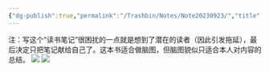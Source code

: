 ```yaml
---
{"dg-publish":true,"permalink":"/Trashbin/Notes/Note20230923/","title":"230923|《拖延心理学》脑图","created":"","updated":""}
---
```


注：写这个“读书笔记”很困扰的一点就是想到了潜在的读者（因此引发拖延），最后决定只把笔记献给自己了。这本书适合做脑图，但脑图貌似只适合本人对内容的总结。
![](https://images.weserv.nl/?url=https://article.biliimg.com/bfs/article/bddc1970f37334b4710e1ab6c925516c48068555.jpg)
![](https://images.weserv.nl/?url=https://article.biliimg.com/bfs/article/c8ac567c2203b5d441a49515ac2ed9d748068555.jpg)
